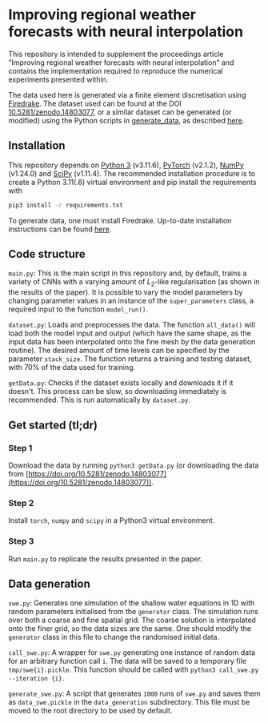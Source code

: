 # Improving regional weather forecasts with neural interpolation

This repository is intended to supplement the proceedings article "Improving regional weather forecasts with neural interpolation" and contains the implementation required to reproduce the numerical experiments presented within.

The data used here is generated via a finite element discretisation using [Firedrake](https://www.firedrakeproject.org/). The dataset used can be found at the DOI [10.5281/zenodo.14803077](https://doi.org/10.5281/zenodo.14803077), or a similar dataset can be generated (or modified) using the Python scripts in [generate_data](generate_data), as described [here](#data-generation). 

## Installation

This repository depends on [Python 3](https://www.python.org/downloads/) (v3.11.6), [PyTorch](https://pytorch.org) (v2.1.2), [NumPy](https://numpy.org) (v1.24.0) and [SciPy](https://scipy.org) (v1.11.4). The recommended installation procedure is to create a Python 3.11(.6) virtual environment and pip install the requirements with

```cmd
pip3 install -r requirements.txt
```

To generate data, one must install Firedrake. Up-to-date installation instructions can be found [here](https://www.firedrakeproject.org/download.html). 

## Code structure

`main.py`: This is the main script in this repository and, by default, trains a variety of CNNs with a varying amount of $L_2$-like regularisation (as shown in the results of the paper). It is possible to vary the model parameters by changing parameter values in an instance of the `super_parameters` class, a required input to the function `model_run()`.

`dataset.py`: Loads and preprocesses the data. The function `all_data()` will load both the model input and output (which have the same shape, as the input data has been interpolated onto the fine mesh by the data generation routine). The desired amount of time levels can be specified by the parameter `stack_size`. The function returns a training and testing dataset, with 70% of the data used for training. 

`getData.py`: Checks if the dataset exists locally and downloads it if it doesn't. This process can be slow, so downloading immediately is recommended. This is run automatically by `dataset.py`. 

## Get started (tl;dr)

### Step 1 

Download the data by running `python3 getData.py` (or downloading the data from [https://doi.org/10.5281/zenodo.14803077](https://doi.org/10.5281/zenodo.14803077)).

### Step 2

Install `torch`, `numpy` and `scipy` in a Python3 virtual environment.

### Step 3

Run `main.py` to replicate the results presented in the paper.

## Data generation

`swe.py`: Generates one simulation of the shallow water equations in 1D with random parameters initialised from the `generator` class. The simulation runs over both a coarse and fine spatial grid. The coarse solution is interpolated onto the finer grid, so the data sizes are the same. One should modify the `generator` class in this file to change the randomised initial data.

`call_swe.py`: A wrapper for `swe.py` generating one instance of random data for an arbitrary function call `i`. The data will be saved to a temporary file `tmp/swe{i}.pickle`. This function should be called with `python3 call_swe.py --iteration {i}`. 

`generate_swe.py`: A script that generates `1000` runs of `swe.py` and saves them as `data_swe.pickle` in the `data_generation` subdirectory. This file must be moved to the root directory to be used by default.

